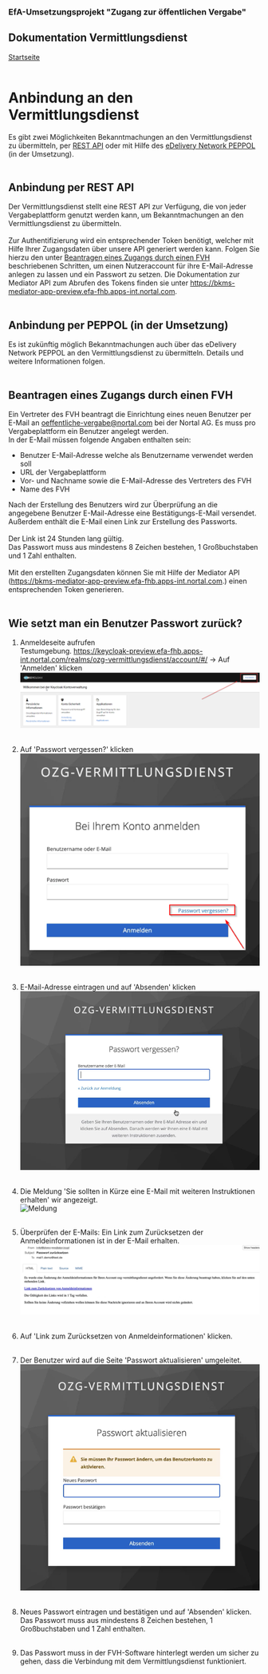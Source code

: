 ### EfA-Umsetzungsprojekt "Zugang zur öffentlichen Vergabe"
## Dokumentation Vermittlungsdienst
[Startseite](/documentation/documentation.md)
<br><br>

# Anbindung an den Vermittlungsdienst
Es gibt zwei Möglichkeiten Bekanntmachungen an den Vermittlungsdienst zu übermitteln, per [REST API](#anbindung-per-rest-api) oder mit Hilfe des [eDelivery Network PEPPOL](#anbindung-per-peppol-in-der-umsetzung) (in der Umsetzung).
<br><br>

## Anbindung per REST API
Der Vermittlungsdienst stellt eine REST API zur Verfügung, die von jeder Vergabeplattform genutzt werden kann, um Bekanntmachungen an den Vermittlungsdienst zu übermitteln.<br><br>
Zur Authentifizierung wird ein entsprechender Token benötigt, welcher mit Hilfe Ihrer Zugangsdaten über unsere API generiert werden kann. Folgen Sie hierzu den unter [Beantragen eines Zugangs durch einen FVH](#beantragen-eines-zugangs-durch-einen-fvh) beschriebenen Schritten, um einen Nutzeraccount für ihre E-Mail-Adresse anlegen zu lassen und ein Passwort zu setzen. Die Dokumentation zur Mediator API zum Abrufen des Tokens finden sie unter https://bkms-mediator-app-preview.efa-fhb.apps-int.nortal.com.
<br><br>

## Anbindung per PEPPOL (in der Umsetzung)
Es ist zukünftig möglich Bekanntmachungen auch über das eDelivery Network PEPPOL an den Vermittlungsdienst zu übermitteln. Details und weitere Informationen folgen. 
<br><br>

## Beantragen eines Zugangs durch einen FVH
Ein Vertreter des FVH beantragt die Einrichtung eines neuen Benutzer per E-Mail an oeffentliche-vergabe@nortal.com bei der Nortal AG. Es muss pro Vergabeplattform ein Benutzer angelegt werden.<br>
In der E-Mail müssen folgende Angaben enthalten sein:

- Benutzer E-Mail-Adresse welche als Benutzername verwendet werden soll
- URL der Vergabeplattform
- Vor- und Nachname sowie die E-Mail-Adresse des Vertreters des FVH
- Name des FVH

Nach der Erstellung des Benutzers wird zur Überprüfung an die angegebene Benutzer E-Mail-Adresse eine Bestätigungs-E-Mail versendet. Außerdem enthält die E-Mail einen Link zur Erstellung des Passworts.
<br><br>
Der Link ist 24 Stunden lang gültig.<br>
Das Passwort muss aus mindestens 8 Zeichen bestehen, 1 Großbuchstaben und 1 Zahl enthalten.
<br><br>
Mit den erstellten Zugangsdaten können Sie mit Hilfe der Mediator API (https://bkms-mediator-app-preview.efa-fhb.apps-int.nortal.com.) einen entsprechenden Token generieren.
<br><br>

## Wie setzt man ein Benutzer Passwort zurück?
1. Anmeldeseite aufrufen<br>
Testumgebung. https://keycloak-preview.efa-fhb.apps-int.nortal.com/realms/ozg-vermittlungsdienst/account/#/ → Auf 'Anmelden' klicken<br>
![Anmeldeseite aufrufen](images/kc_anmeldeseite.png)
<br><br>

2. Auf 'Passwort vergessen?' klicken<br>
![Auf Passwort vergessen](images/kc_login.png)
<br><br>

3. E-Mail-Adresse eintragen und auf 'Absenden' klicken<br>
![E-Mail eintragen](images/kc_passwort_vergessen.png)
<br><br>

4. Die Meldung 'Sie sollten in Kürze eine E-Mail mit weiteren Instruktionen erhalten' wir angezeigt.<br>
![Meldung](images/kc_nachricht_best%C3%A4tigungsemail.png)
<br><br>

5. Überprüfen der E-Mails: Ein Link zum Zurücksetzen der Anmeldeinformationen ist in der E-Mail erhalten.<br>
![Bestätigungs-E-Mail](images/e-mail_passwort_zuruecksetzen.png)
<br><br>

6. Auf 'Link zum Zurücksetzen von Anmeldeinformationen' klicken.
<br><br>

7. Der Benutzer wird auf die Seite 'Passwort aktualisieren' umgeleitet.<br>
![PAsswort aktualisieren](images/kc_passwort_aktualisieren.png)
<br><br>

8. Neues Passwort eintragen und bestätigen und auf 'Absenden' klicken.<br>
Das Passwort muss aus mindestens 8 Zeichen bestehen, 1 Großbuchstaben und 1 Zahl enthalten.
<br><br>

9. Das Passwort muss in der FVH-Software hinterlegt werden um sicher zu gehen, dass die Verbindung mit dem Vermittlungsdienst funktioniert.